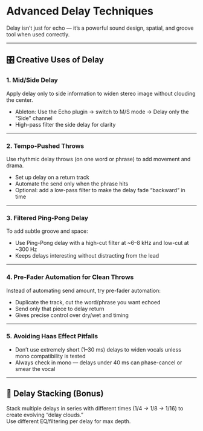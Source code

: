 # Advanced Delay Techniques

Delay isn’t just for echo — it’s a powerful sound design, spatial, and groove tool when used correctly.

---

## 🎛️ Creative Uses of Delay

### 1. **Mid/Side Delay**

Apply delay only to side information to widen stereo image without clouding the center.

- Ableton: Use the Echo plugin → switch to M/S mode → Delay only the "Side" channel
- High-pass filter the side delay for clarity

---

### 2. **Tempo-Pushed Throws**

Use rhythmic delay throws (on one word or phrase) to add movement and drama.

- Set up delay on a return track
- Automate the send only when the phrase hits
- Optional: add a low-pass filter to make the delay fade “backward” in time

---

### 3. **Filtered Ping-Pong Delay**

To add subtle groove and space:

- Use Ping-Pong delay with a high-cut filter at ~6–8 kHz and low-cut at ~300 Hz
- Keeps delays interesting without distracting from the lead

---

### 4. **Pre-Fader Automation for Clean Throws**

Instead of automating send amount, try pre-fader automation:

- Duplicate the track, cut the word/phrase you want echoed
- Send only that piece to delay return
- Gives precise control over dry/wet and timing

---

### 5. **Avoiding Haas Effect Pitfalls**

- Don’t use extremely short (1–30 ms) delays to widen vocals unless mono compatibility is tested
- Always check in mono — delays under 40 ms can phase-cancel or smear the vocal

---

## 🔁 Delay Stacking (Bonus)

Stack multiple delays in series with different times (1/4 → 1/8 → 1/16) to create evolving “delay clouds.”  
Use different EQ/filtering per delay for max depth.
